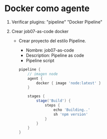 # Docker como agente

1. Verificar plugins:
    "pipeline"
    "Docker Pipeline"
    
1. Crear job07-as-code docker
    * Crear proyecto del estilo Pipeline.
        * Nombre: job07-as-code
        * Description: Pipeline as code
        * Pipeline script

        ```Groovy         
        pipeline {
            // imagen node
            agent {
                docker { image 'node:latest' }
            }

            stages {
                stage('Build') {
                    steps {
                        echo 'Building..'
                        sh 'npm version'
                    }
                }
            }
        }
        ```